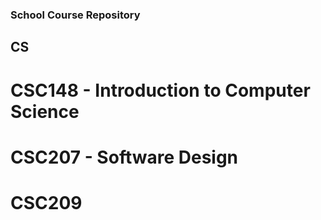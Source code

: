 ### School Course Repository

## CS
# CSC148 - Introduction to Computer Science
# CSC207 - Software Design
# CSC209
